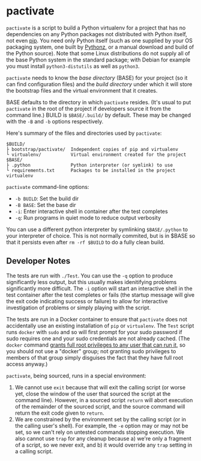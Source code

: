 pactivate
=========

`pactivate` is a script to build a Python virtualenv for a project that has
no dependencies on any Python packages not distributed with Python itself,
not even [pip]. You need only Python itself (such as one supplied by your
OS packaging system, one built by [Pythonz], or a manual download and build
of the Python source). Note that some Linux distributions do not supply all
of the base Python system in the standard package; with Debian for example
you must install `python3-distutils` as well as `python3`.

`pactivate` needs to know the _base directory_ (BASE) for your project
(so it can find configuration files) and the _build directory_ under which
it will store the bootstrap files and the virtual environment that it
creates.

BASE defaults to the directory in which `pactivate` resides. (It's usual to
put `pactivate` in the root of the project if developers source it from the
command line.) BUILD is `$BASE/.build/` by default. These may be changed
with the `-B` and `-b` options respectively.

Here's summary of the files and directories used by `pactivate`:

    $BUILD/
    ├ bootstrap/pactivate/  Independent copies of pip and virtualenv
    └ virtualenv/           Virtual environment created for the project
    $BASE/
    ├ .python               Python interpreter (or symlink) to use
    └ requirements.txt      Packages to be installed in the project virtualenv

`pactivate` command-line options:
- `-b BUILD`: Set the build dir
- `-B BASE`: Set the base dir
- `-i`: Enter interactive shell in container after the test completes
- `-q`: Run programs in quiet mode to reduce output verbosity

You can use a different python interpreter by symlinking `$BASE/.python` to
your interpreter of choice. This is not normally commited, but is in $BASE
so that it persists even after `rm -rf $BUILD` to do a fully clean build.


Developer Notes
---------------

The tests are run with `./Test`. You can use the `-q` option to produce
significantly less output, but this usually makes idenitifying problems
significantly more difficult. The `-i` option will start an interactive
shell in the test container after the test completes or fails (the startup
message will give the exit code indicating success or failure) to allow for
interactive investigation of problems or simply playing with the script.

The tests are run in a Docker container to ensure that `pactivate` does not
accidentally use an existing installation of `pip` or `virtualenv`. The
`Test` script runs `docker` with `sudo` and so will first prompt for your
sudo password if sudo requires one and your sudo credentials are not
already cached. (The `docker` command [grants full root privileges to any
user that can run it][docker-is-root], so you should not use a "docker"
group; not granting sudo privileges to members of that group simply
disguises the fact that they have full root access anyway.)

`pactivate`, being sourced, runs in a special environment:
1. We cannot use `exit` because that will exit the calling script (or worse
   yet, close the window of the user that sourced the script at the command
   line). However, in a sourced script `return` will abort execution of the
   remainder of the sourced script, and the source command will return the
   exit code given to `return`.
2. We are constrained by the environment set by the calling script (or in
   the calling user's shell). For example, the `-e` option may or may not
   be set, so we can't rely on untested commands stopping execution. We
   also cannot use `trap` for any cleanup because a) we're only a fragment
   of a script, so we never exit, and b) it would override any `trap`
   setting in a calling script.


<!-------------------------------------------------------------------->
[pip]: https://en.wikipedia.org/wiki/Pip_(package_manager)
[pythonz]: https://github.com/saghul/pythonz
[docker-is-root]: https://docs.docker.com/engine/security/#docker-daemon-attack-surface
